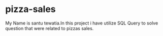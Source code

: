 # pizza-sales
My Name is santu tewatia.In this project i have
utilize SQL Query to solve question that were
related to pizzas sales.
